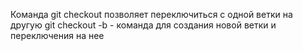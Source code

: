 Команда git checkout позволяет переключиться с одной ветки на другую
git checkout -b - команда для создания новой ветки и переключения на нее
